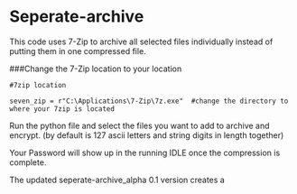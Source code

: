 # Seperate-archive
This code uses 7-Zip to archive all selected files individually instead of putting them in one compressed file.

###Change the 7-Zip location to your location
```
#7zip location

seven_zip = r"C:\Applications\7-Zip\7z.exe"  #change the directory to where your 7zip is located
```

Run the python file and select the files you want to add to archive and encrypt. (by default is 127 ascii letters and string digits in length together)

Your Password will show up in the running IDLE once the compression is complete.

The updated seperate-archive_alpha 0.1 version creates a 
